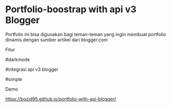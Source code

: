 # Portfolio-boostrap with api v3 Blogger

Portfolio ini bisa digunakan bagi teman-teman yang ingin membuat portfolio dinamis dengan sumber artikel dari blogger.com

Fitur

#darkmode

#integrasi api v3 blogger

#simple

Demo

https://bozid95.github.io/portfolio-with-api-blogger/
